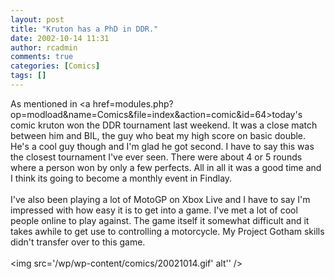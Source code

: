 ```yaml
---
layout: post
title: "Kruton has a PhD in DDR."
date: 2002-10-14 11:31
author: rcadmin
comments: true
categories: [Comics]
tags: []
---
```

As mentioned in <a href=modules.php?op=modload&name=Comics&file=index&action=comic&id=64>today's comic</a> kruton won the DDR tournament last weekend. It was a close match between him and BIL, the guy who beat my high score on basic double. He's a cool guy though and I'm glad he got second. I have to say this was the closest tournament I've ever seen. There were about 4 or 5 rounds where a person won by only a few perfects. All in all it was a good time and I think its going to become a monthly event in Findlay.
<br />
<br />
I've also been playing a lot of MotoGP on Xbox Live and I have to say I'm impressed with how easy it is to get into a game. I've met a lot of cool people online to play against. The game itself it somewhat difficult and it takes awhile to get use to controlling a motorcycle. My Project Gotham skills didn't transfer over to this game.<br /><br /><!--more--><img src='/wp/wp-content/comics/20021014.gif' alt'' />
